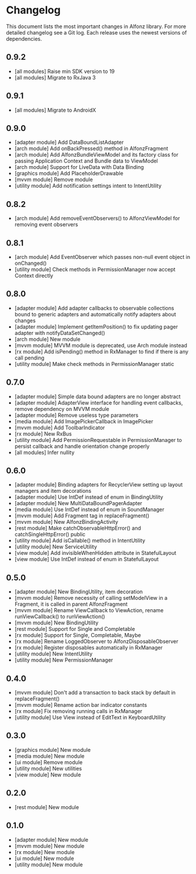 Changelog
=========

This document lists the most important changes in Alfonz library. For more detailed changelog see a Git log.
Each release uses the newest versions of dependencies.


0.9.2
-----

* [all modules] Raise min SDK version to 19
* [all modules] Migrate to RxJava 3


0.9.1
-----

* [all modules] Migrate to AndroidX


0.9.0
-----

* [adapter module] Add DataBoundListAdapter
* [arch module] Add onBackPressed() method in AlfonzFragment
* [arch module] Add AlfonzBundleViewModel and its factory class for passing Application Context and Bundle data to ViewModel
* [arch module] Support for LiveData with Data Binding
* [graphics module] Add PlaceholderDrawable
* [mvvm module] Remove module
* [utility module] Add notification settings intent to IntentUtility


0.8.2
-----

* [arch module] Add removeEventObservers() to AlfonzViewModel for removing event observers


0.8.1
-----

* [arch module] Add EventObserver which passes non-null event object in onChanged()
* [utility module] Check methods in PermissionManager now accept Context directly


0.8.0
-----

* [adapter module] Add adapter callbacks to observable collections bound to generic adapters and automatically notify adapters about changes
* [adapter module] Implement getItemPosition() to fix updating pager adapter with notifyDataSetChanged()
* [arch module] New module
* [mvvm module] MVVM module is deprecated, use Arch module instead
* [rx module] Add isPending() method in RxManager to find if there is any call pending
* [utility module] Make check methods in PermissionManager static


0.7.0
-----

* [adapter module] Simple data bound adapters are no longer abstract
* [adapter module] AdapterView interface for handling event callbacks, remove dependency on MVVM module
* [adapter module] Remove useless type parameters
* [media module] Add ImagePickerCallback in ImagePicker
* [mvvm module] Add ToolbarIndicator
* [rx module] New RxBus
* [utility module] Add PermissionRequestable in PermissionManager to persist callback and handle orientation change properly
* [all modules] Infer nullity


0.6.0
-----

* [adapter module] Binding adapters for RecyclerView setting up layout managers and item decorations
* [adapter module] Use IntDef instead of enum in BindingUtility
* [adapter module] New MultiDataBoundPagerAdapter
* [media module] Use IntDef instead of enum in SoundManager
* [mvvm module] Add Fragment tag in replaceFragment()
* [mvvm module] New AlfonzBindingActivity
* [rest module] Make catchObservableHttpError() and catchSingleHttpError() public
* [utility module] Add isCallable() method in IntentUtility
* [utility module] New ServiceUtility
* [view module] Add invisibleWhenHidden attribute in StatefulLayout
* [view module] Use IntDef instead of enum in StatefulLayout


0.5.0
-----

* [adapter module] New BindingUtility, item decoration
* [mvvm module] Remove necessity of calling setModelView in a Fragment, it is called in parent AlfonzFragment
* [mvvm module] Rename ViewCallback to ViewAction, rename runViewCallback() to runViewAction()
* [mvvm module] New BindingUtility
* [rest module] Support for Single and Completable
* [rx module] Support for Single, Completable, Maybe
* [rx module] Rename LoggedObserver to AlfonzDisposableObserver
* [rx module] Register disposables automatically in RxManager
* [utility module] New IntentUtility
* [utility module] New PermissionManager


0.4.0
-----

* [mvvm module] Don't add a transaction to back stack by default in replaceFragment()
* [mvvm module] Rename action bar indicator constants
* [rx module] Fix removing running calls in RxManager
* [utility module] Use View instead of EditText in KeyboardUtility


0.3.0
-----

* [graphics module] New module
* [media module] New module
* [ui module] Remove module
* [utility module] New utilities
* [view module] New module


0.2.0
-----

* [rest module] New module


0.1.0
-----

* [adapter module] New module
* [mvvm module] New module
* [rx module] New module
* [ui module] New module
* [utility module] New module
